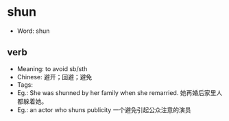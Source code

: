 # shun

- Word: shun

## verb

- Meaning: to avoid sb/sth
- Chinese: 避开；回避；避免
- Tags: 
- Eg.: She was shunned by her family when she remarried. 她再婚后家里人都躲着她。
- Eg.: an actor who shuns publicity 一个避免引起公众注意的演员

